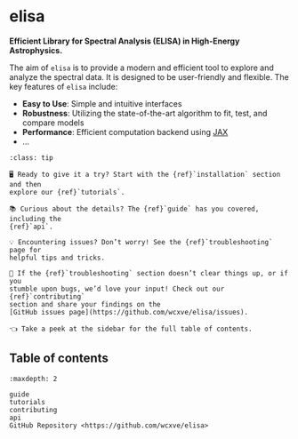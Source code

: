 
# elisa

**Efficient Library for Spectral Analysis (ELISA) in High-Energy Astrophysics.**

The aim of ``elisa`` is to provide a modern and efficient tool to explore and
analyze the spectral data. It is designed to be user-friendly and flexible.
The key features of ``elisa`` include:

- **Easy to Use**: Simple and intuitive interfaces
- **Robustness**: Utilizing the state-of-the-art algorithm to fit, test, and compare models
- **Performance**: Efficient computation backend using [JAX](https://jax.readthedocs.io/en/latest/notebooks/quickstart.html)
- ...

```{admonition} How to find your way around?
:class: tip

🖥️ Ready to give it a try? Start with the {ref}`installation` section and then
explore our {ref}`tutorials`.

📚 Curious about the details? The {ref}`guide` has you covered, including the
{ref}`api`.

💡 Encountering issues? Don’t worry! See the {ref}`troubleshooting` page for
helpful tips and tricks.

🐛 If the {ref}`troubleshooting` section doesn’t clear things up, or if you
stumble upon bugs, we’d love your input! Check out our {ref}`contributing`
section and share your findings on the
[GitHub issues page](https://github.com/wcxve/elisa/issues).

👈 Take a peek at the sidebar for the full table of contents.
```

## Table of contents

```{toctree}
:maxdepth: 2

guide
tutorials
contributing
api
GitHub Repository <https://github.com/wcxve/elisa>
```
